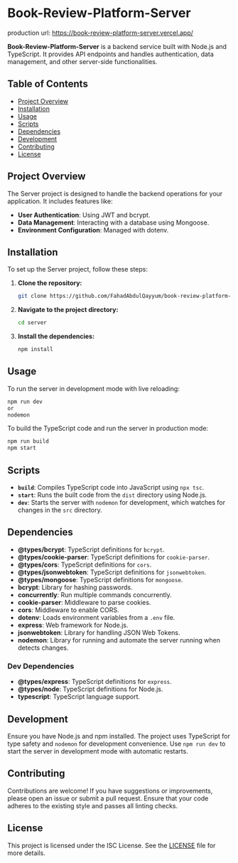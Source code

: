 # Book-Review-Platform-Server

production url: https://book-review-platform-server.vercel.app/

**Book-Review-Platform-Server** is a backend service built with Node.js and TypeScript. It provides API endpoints and handles authentication, data management, and other server-side functionalities.

## Table of Contents

- [Project Overview](#project-overview)
- [Installation](#installation)
- [Usage](#usage)
- [Scripts](#scripts)
- [Dependencies](#dependencies)
- [Development](#development)
- [Contributing](#contributing)
- [License](#license)

## Project Overview

The Server project is designed to handle the backend operations for your application. It includes features like:

- **User Authentication**: Using JWT and bcrypt.
- **Data Management**: Interacting with a database using Mongoose.
- **Environment Configuration**: Managed with dotenv.

## Installation

To set up the Server project, follow these steps:

1. **Clone the repository:**

    ```bash
    git clone https://github.com/FahadAbdulQayyum/book-review-platform-server.git
    ```

2. **Navigate to the project directory:**

    ```bash
    cd server
    ```

3. **Install the dependencies:**

    ```bash
    npm install
    ```

## Usage

To run the server in development mode with live reloading:

```bash
npm run dev
or
nodemon
```

To build the TypeScript code and run the server in production mode:

```bash
npm run build
npm start
```

## Scripts

- **`build`**: Compiles TypeScript code into JavaScript using `npx tsc`.
- **`start`**: Runs the built code from the `dist` directory using Node.js.
- **`dev`**: Starts the server with `nodemon` for development, which watches for changes in the `src` directory.

## Dependencies

- **@types/bcrypt**: TypeScript definitions for `bcrypt`.
- **@types/cookie-parser**: TypeScript definitions for `cookie-parser`.
- **@types/cors**: TypeScript definitions for `cors`.
- **@types/jsonwebtoken**: TypeScript definitions for `jsonwebtoken`.
- **@types/mongoose**: TypeScript definitions for `mongoose`.
- **bcrypt**: Library for hashing passwords.
- **concurrently**: Run multiple commands concurrently.
- **cookie-parser**: Middleware to parse cookies.
- **cors**: Middleware to enable CORS.
- **dotenv**: Loads environment variables from a `.env` file.
- **express**: Web framework for Node.js.
- **jsonwebtoken**: Library for handling JSON Web Tokens.
- **nodemon**: Library for running and automate the server running when detects changes.

### Dev Dependencies

- **@types/express**: TypeScript definitions for `express`.
- **@types/node**: TypeScript definitions for Node.js.
- **typescript**: TypeScript language support.

## Development

Ensure you have Node.js and npm installed. The project uses TypeScript for type safety and `nodemon` for development convenience. Use `npm run dev` to start the server in development mode with automatic restarts.

## Contributing

Contributions are welcome! If you have suggestions or improvements, please open an issue or submit a pull request. Ensure that your code adheres to the existing style and passes all linting checks.

## License

This project is licensed under the ISC License. See the [LICENSE](LICENSE) file for more details.
